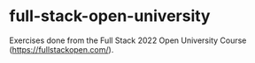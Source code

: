 # full-stack-open-university
Exercises done from the Full Stack 2022 Open University Course (https://fullstackopen.com/).
